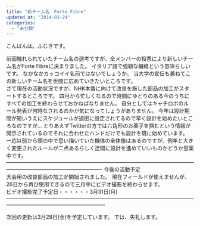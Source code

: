 ```yaml
---
title: "新チーム名　Forte Fibre"
updated_at: "2014-03-24"
categories: 
  - "未分類"
---
```


こんばんは。ふじきです。

前回触れられていたチーム名の選考ですが、全メンバーの投票により新しいチーム名がForte Fibreに決まりました。 イタリア語で強靭な繊維という意味らしいです。 なかなかカッコイイ名前ではないでしょうか。 当大学の宣伝も兼ねてこの新しいチーム名を世間に広めていきたいところです。  
さて現在の活動状況ですが、NHK本番に向けて改良を施した部品の加工がスタートするところです。 四月から忙しくなるので時間にゆとりのある今のうちにすべての加工を終わらせておかねばなりません。 自分としてはキャチロボのルール発表が何時なされるのかが気になってしょうがありません。 今年は設計期間が短いうえにスケジュールが過密に設定されてるので早く設計を始めたいところなのですが… とりあえずTwitterの方では六角形のお菓子を掴むという情報が開示されているのでそれに合わせたハンドだけでも設計を既に始めています。 一応以前から頭の中で思い描いていた機体の全体像はあるのですが、例年と大きく変更されたルールが二点あるらしく迂闊に設計を進めていいものかどうか思案中です。  
——————————————————————————————————————————————————————- 今後の活動予定  
大会用の改良部品の加工が開始されました。 現在フィールドが使えませんが、26日から再び使用できるので三月中にビデオ撮影を終わらせます。  
ビデオ撮影完了予定日・・・・・・3月31日(月) ———————————————————————————————————————————————————————

次回の更新は3月28日(金)を予定しています。 では、失礼します。
